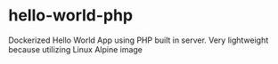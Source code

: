 # hello-world-php
Dockerized Hello World App using PHP built in server. Very lightweight because utilizing Linux Alpine image
